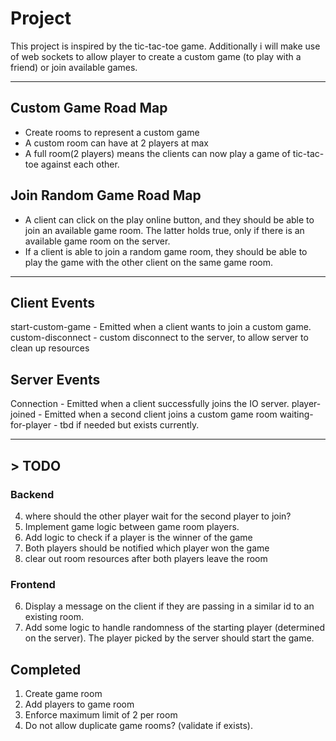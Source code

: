 # Project 

This project is inspired by the tic-tac-toe game.
Additionally i will make use of web sockets to allow player to create a custom game (to play with a friend) or join available games. 

--- 

## Custom Game Road Map
- Create rooms to represent a custom game
- A custom room can have at 2 players at max 
- A full room(2 players) means the clients can now play a game of tic-tac-toe against each other.


## Join Random Game Road Map
- A client can click on the play online button, and they should be able to join an available game room. The latter holds true, only if there is an available game room on the server. 
- If a client is able to join a random game room, they should be able to play the game with the other client on the same game room. 

--- 


## Client Events

start-custom-game - Emitted when a client wants to join a custom game.
custom-disconnect - custom disconnect to the server, to allow server to clean up resources
 

## Server Events
Connection - Emitted when a client successfully joins the IO server.
player-joined - Emitted when a second client joins a custom game room
waiting-for-player - tbd if needed but exists currently.

--- 

## > TODO

### Backend
4. where should the other player wait for the second player to join?
1. Implement game logic between game room players. 
2. Add logic to check if a player is the winner of the game 
3. Both players should be notified which player won the game 
5. clear out room resources after both players leave the room

### Frontend
6. Display a message on the client if they are passing in a similar id to an existing room. 
7. Add some logic to handle randomness of the starting player (determined on the server). The player picked by the server should start the game. 


## Completed 
1. Create game room 
2. Add players to game room 
3. Enforce maximum limit of 2 per room
4. Do not allow duplicate game rooms? (validate if exists). 
